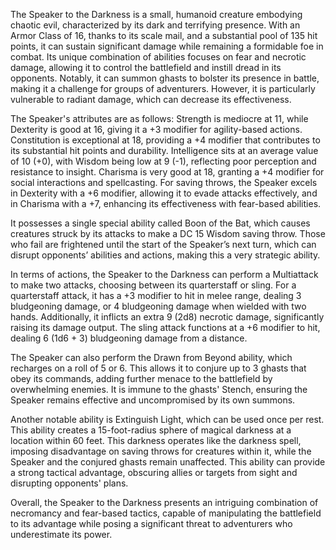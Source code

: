 The Speaker to the Darkness is a small, humanoid creature embodying chaotic evil, characterized by its dark and terrifying presence. With an Armor Class of 16, thanks to its scale mail, and a substantial pool of 135 hit points, it can sustain significant damage while remaining a formidable foe in combat. Its unique combination of abilities focuses on fear and necrotic damage, allowing it to control the battlefield and instill dread in its opponents. Notably, it can summon ghasts to bolster its presence in battle, making it a challenge for groups of adventurers. However, it is particularly vulnerable to radiant damage, which can decrease its effectiveness.

The Speaker's attributes are as follows: Strength is mediocre at 11, while Dexterity is good at 16, giving it a +3 modifier for agility-based actions. Constitution is exceptional at 18, providing a +4 modifier that contributes to its substantial hit points and durability. Intelligence sits at an average value of 10 (+0), with Wisdom being low at 9 (-1), reflecting poor perception and resistance to insight. Charisma is very good at 18, granting a +4 modifier for social interactions and spellcasting. For saving throws, the Speaker excels in Dexterity with a +6 modifier, allowing it to evade attacks effectively, and in Charisma with a +7, enhancing its effectiveness with fear-based abilities.

It possesses a single special ability called Boon of the Bat, which causes creatures struck by its attacks to make a DC 15 Wisdom saving throw. Those who fail are frightened until the start of the Speaker’s next turn, which can disrupt opponents’ abilities and actions, making this a very strategic ability.

In terms of actions, the Speaker to the Darkness can perform a Multiattack to make two attacks, choosing between its quarterstaff or sling. For a quarterstaff attack, it has a +3 modifier to hit in melee range, dealing 3 bludgeoning damage, or 4 bludgeoning damage when wielded with two hands. Additionally, it inflicts an extra 9 (2d8) necrotic damage, significantly raising its damage output. The sling attack functions at a +6 modifier to hit, dealing 6 (1d6 + 3) bludgeoning damage from a distance.

The Speaker can also perform the Drawn from Beyond ability, which recharges on a roll of 5 or 6. This allows it to conjure up to 3 ghasts that obey its commands, adding further menace to the battlefield by overwhelming enemies. It is immune to the ghasts' Stench, ensuring the Speaker remains effective and uncompromised by its own summons.

Another notable ability is Extinguish Light, which can be used once per rest. This ability creates a 15-foot-radius sphere of magical darkness at a location within 60 feet. This darkness operates like the darkness spell, imposing disadvantage on saving throws for creatures within it, while the Speaker and the conjured ghasts remain unaffected. This ability can provide a strong tactical advantage, obscuring allies or targets from sight and disrupting opponents' plans.

Overall, the Speaker to the Darkness presents an intriguing combination of necromancy and fear-based tactics, capable of manipulating the battlefield to its advantage while posing a significant threat to adventurers who underestimate its power.